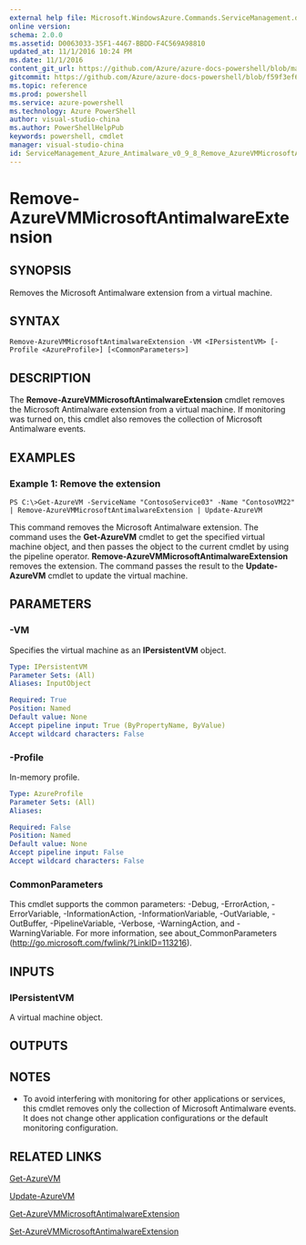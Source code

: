 ```yaml
---
external help file: Microsoft.WindowsAzure.Commands.ServiceManagement.dll-Help.xml
online version: 
schema: 2.0.0
ms.assetid: D0063033-35F1-4467-BBDD-F4C569A98810
updated_at: 11/1/2016 10:24 PM
ms.date: 11/1/2016
content_git_url: https://github.com/Azure/azure-docs-powershell/blob/master/azureps-cmdlets-docs/ServiceManagement/Azure.Antimalware/v0.9.8/Remove-AzureVMMicrosoftAntimalwareExtension.md
gitcommit: https://github.com/Azure/azure-docs-powershell/blob/f59f3ef60bc592383812213e69fd77ba950759ed/azureps-cmdlets-docs/ServiceManagement/Azure.Antimalware/v0.9.8/Remove-AzureVMMicrosoftAntimalwareExtension.md
ms.topic: reference
ms.prod: powershell
ms.service: azure-powershell
ms.technology: Azure PowerShell
author: visual-studio-china
ms.author: PowerShellHelpPub
keywords: powershell, cmdlet
manager: visual-studio-china
id: ServiceManagement_Azure_Antimalware_v0_9_8_Remove_AzureVMMicrosoftAntimalwareExtension_md
---
```


# Remove-AzureVMMicrosoftAntimalwareExtension

## SYNOPSIS
Removes the Microsoft Antimalware extension from a virtual machine.

## SYNTAX

```
Remove-AzureVMMicrosoftAntimalwareExtension -VM <IPersistentVM> [-Profile <AzureProfile>] [<CommonParameters>]
```

## DESCRIPTION
The **Remove-AzureVMMicrosoftAntimalwareExtension** cmdlet removes the Microsoft Antimalware extension from a virtual machine.
If monitoring was turned on, this cmdlet also removes the collection of Microsoft Antimalware events.

## EXAMPLES

### Example 1: Remove the extension
```
PS C:\>Get-AzureVM -ServiceName "ContosoService03" -Name "ContosoVM22" | Remove-AzureVMMicrosoftAntimalwareExtension | Update-AzureVM
```

This command removes the Microsoft Antimalware extension.
The command uses the **Get-AzureVM** cmdlet to get the specified virtual machine object, and then passes the object to the current cmdlet by using the pipeline operator.
**Remove-AzureVMMicrosoftAntimalwareExtension** removes the extension.
The command passes the result to the **Update-AzureVM** cmdlet to update the virtual machine.

## PARAMETERS

### -VM
Specifies the virtual machine as an **IPersistentVM** object.

```yaml
Type: IPersistentVM
Parameter Sets: (All)
Aliases: InputObject

Required: True
Position: Named
Default value: None
Accept pipeline input: True (ByPropertyName, ByValue)
Accept wildcard characters: False
```

### -Profile
In-memory profile.

```yaml
Type: AzureProfile
Parameter Sets: (All)
Aliases: 

Required: False
Position: Named
Default value: None
Accept pipeline input: False
Accept wildcard characters: False
```

### CommonParameters
This cmdlet supports the common parameters: -Debug, -ErrorAction, -ErrorVariable, -InformationAction, -InformationVariable, -OutVariable, -OutBuffer, -PipelineVariable, -Verbose, -WarningAction, and -WarningVariable. For more information, see about_CommonParameters (http://go.microsoft.com/fwlink/?LinkID=113216).

## INPUTS

### IPersistentVM
A virtual machine object.

## OUTPUTS

## NOTES
* To avoid interfering with monitoring for other applications or services, this cmdlet removes only the collection of Microsoft Antimalware events. It does not change other application configurations or the default monitoring configuration.

## RELATED LINKS

[Get-AzureVM](xref:ServiceManagement/Azure.Service/v0.9.8/Get-AzureVM.md)

[Update-AzureVM](xref:ServiceManagement/Azure.Service/v0.9.8/Update-AzureVM.md)

[Get-AzureVMMicrosoftAntimalwareExtension](xref:ServiceManagement/Azure.Antimalware/v0.9.8/Get-AzureVMMicrosoftAntimalwareExtension.md)

[Set-AzureVMMicrosoftAntimalwareExtension](xref:ServiceManagement/Azure.Antimalware/v0.9.8/Set-AzureVMMicrosoftAntimalwareExtension.md)


